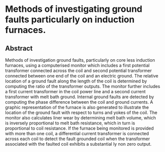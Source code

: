 # Methods of investigating ground faults particularly on induction furnaces.

## Abstract
Methods of investigation ground faults, particularly on core less induction furnaces, using a computerised monitor which includes a first potential transformer connected across the coil and second potential transformer connected between one end of the coil and an electric ground. The relative location of a ground fault along the length of the coil is determined by computing the ratio of the transformer outputs. The monitor further includes a first current transformer in the coil power line and a second current transformer with melt bath ground. Internal ground faults are detected by computing the phase difference between the coil and ground currents. A graphic representation of the furnace is also generated to illustrate the location of the ground fault with respect to turns and yokes of the coil. The monitor also calculates liner wear by determining melt bath volume, which is inversely proportional to melt bath resistance, which in turn is proportional to coil resistance. If the furnace being monitored is provided with more than one coil, a differential current transformer is connected across each coil to detect the fault grounded coil when the transformer associated with the faulted coil exhibits a substantial ly non zero output.